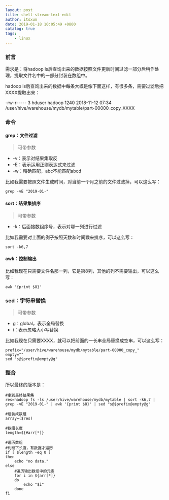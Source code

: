 ```yaml
---
layout: post
title: shell-stream-text-edit
author: itsxun
date: 2019-01-18 10:05:49 +0800
catalog: true
tags:
    - linux
---
```


### 前言

需求是：将hadoop ls后查询出来的数据按照文件更新时间过滤一部分后稍作处理，提取文件名中的一部分封装在数组中。

hadoop ls后查询出来的数据中每条大概是像下面这样，有很多条，需要过滤后把XXXX提取出来：

-rw-r----- 3 hduser hadoop 1240 2018-11-12 07:34 /user/hive/warehouse/mydb/mytable/part-00000_copy_XXXX

### 命令

#### grep：文件过滤

> 可带参数
  - -v：表示对结果集取反
  - -E：表示运用正则表达式来过滤
  - -w：精确匹配，abc不能匹配abcd

比如我需要按照文件生成时间，对当前一个月之前的文件过滤掉，可以这么写：
```
grep -vE "2019-01-"
```

#### sort：结果集排序

> 可带参数
  - -k：后面接数组序号，表示对哪一列进行过滤

比如我需要对上面的例子按照天数和时间戳来排序，可以这么写：
```
sort -k6,7
```

#### awk：控制输出

比如我现在只需要文件名那一列，它是第8列，其他的列不需要输出，可以这么写：
```
awk '{print $8}'
```

### sed：字符串替换

> 可带参数
  - g：global，表示全局替换
  - i：表示忽略大小写替换

比如我现在只需要XXXX，就可以把前面的一长串全局替换成空串，可以这么写：
```
prefix="/user/hive/warehouse/mydb/mytable/part-00000_copy_"
empty=""
sed "s@$prefix@empty@g"
```

###  整合

所以最终的版本是：
```shell
#拿到最终结果集
res=hadoop fs -ls /user/hive/warehouse/mydb/mytable | sort -k6,7 | grep -vE "2019-01-" | awk '{print $8}' | sed "s@$prefix@empty@g"

#组装成数组
array=($res)

#数组长度
length=${#arr[*]}

#遍历数组
#判断下长度，有数据才遍历
if [ $length -eq 0 ]
then
    echo "no data."
else  
    #遍历输出数组中的元素
    for i in ${arr[*]}
    do
        echo "$i"
    done
fi
```

